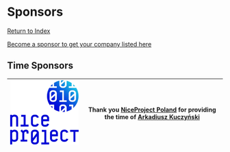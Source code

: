 # Sponsors
[Return to Index](README.md)

[Become a sponsor to get your company listed here](https://github.com/sponsors/damies13?frequency=recurring&sponsor=damies13)

## Time Sponsors

|[![Image](Images/Sponsor_NiceProject_300.png)](https://niceproject.eu/)|Thank you [NiceProject Poland](https://niceproject.eu/) for providing the time of [Arkadiusz Kuczyński](https://github.com/ArekKuczynski) |
|----|----|
